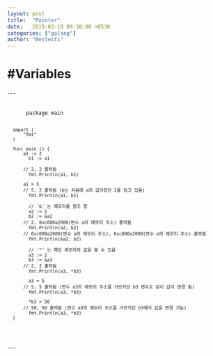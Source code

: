 ```yaml
---
layout: post
title:  "Pointer"
date:   2019-03-19 09:38:00 +0530
categories: ["golang"]
author: "Bestests"
---
```

<link rel="stylesheet" href="/js/highlight/styles/monokai.css" />
<script src="/js/highlight/highlight.pack.js"></script>
<script>hljs.initHighlightingOnLoad();</script>

<h1>#Variables</h1>
---
<pre>
  <code class="go">
      package main
      
      import (
          "fmt"
      )
      
      func main () {
          a1 := 2
	        b1 := a1
          
          // 2, 2 출력됨
	        fmt.Println(a1, b1)
	
          a1 = 5
          // 5, 2 출력됨 (b는 처음에 a의 값이였던 2를 담고 있음)
	        fmt.Println(a1, b1)

	        // '&' 는 메모리를 참조 함
	        a2 := 2
	        b2 := &a2
          // 2, 0xc000a2000(변수 a의 메모리 주소) 출력됨
	        fmt.Println(a2, b2)
          // 0xc000a2000(변수 a의 메모리 주소), 0xc000a2000(변수 a의 메모리 주소) 출력됨
	        fmt.Println(&a2, b2)

	        // '*' 는 해당 메모리의 값을 볼 수 있음
	        a3 := 2
	        b3 := &a3
          // 2, 2 출력됨
	        fmt.Println(a3, *b3)

	        a3 = 5
          // 5, 5 출력됨 (변수 a3의 메모리 주소를 가르키던 b3 변수도 같이 값이 변경 됨)
	        fmt.Println(a3, *b3)

	        *b3 = 50
          // 50, 50 출력됨 (변수 a3의 메모리 주소를 가르키던 b3에서 값을 변경 가능)
	        fmt.Println(a3, *b3)
      }
  </code>
</pre>
---
